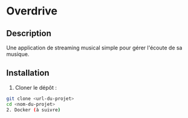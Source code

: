 # Overdrive

## Description
Une application de streaming musical simple pour gérer l'écoute de sa musique.

## Installation

1. Cloner le dépôt :
```bash
git clone <url-du-projet>
cd <nom-du-projet>
2. Docker (à suivre)
